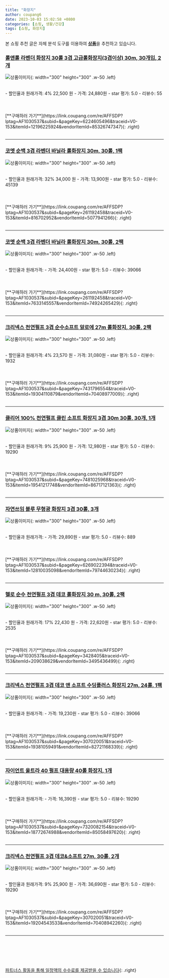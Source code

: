 ```yaml
---
title: "화장지"
author: coupang6
date: 2023-10-03 15:02:58 +0800
categories: [쇼핑, 생활/건강]
tags: [쇼핑, 화장지]
---
```


본 쇼핑 추천 글은 자체 분석 도구를 이용하여 [**상품**](https://link.coupang.com/a/bao1ui)을 추천하고 있습니다.

### [롤앤롤 라벤더 화장지 30롤 3겹 고급롤화장지(3겹이상) 30m, 30개입, 2개](https://link.coupang.com/re/AFFSDP?lptag=AF1030537&subid=&pageKey=6224605496&traceid=V0-153&itemId=12196225924&vendorItemId=85326747347)

![상품이미지](https://thumbnail10.coupangcdn.com/thumbnails/remote/230x230ex/image/vendor_inventory/44ed/d5f89068e3efe2aa8297321d07c31863f40f3ed39bed8cd1da57536f2da3.jpg){: width="300" height="300" .w-50 .left}


<br>
- 할인율과 원래가격: 4%  22,500   원
- 가격: 24,880원
- star 평가: 5.0
- 리뷰수: 55
<br>
<br>
<br>
<br>
[**구매하러 가기**](https://link.coupang.com/re/AFFSDP?lptag=AF1030537&subid=&pageKey=6224605496&traceid=V0-153&itemId=12196225924&vendorItemId=85326747347){: .right}
<br>
<br>

---

### [코멧 순백 3겹 라벤더 바닐라 롤화장지 30m, 30롤, 1팩](https://link.coupang.com/re/AFFSDP?lptag=AF1030537&subid=&pageKey=261192458&traceid=V0-153&itemId=816702952&vendorItemId=5077941266)

![상품이미지](https://thumbnail7.coupangcdn.com/thumbnails/remote/230x230ex/image/retail/images/9832046468730-bf03a689-14e9-44b1-a27c-eeb3368b3856.jpg){: width="300" height="300" .w-50 .left}


<br>
- 할인율과 원래가격: 32%  34,000   원
- 가격: 13,900원
- star 평가: 5.0
- 리뷰수: 45139
<br>
<br>
<br>
<br>
[**구매하러 가기**](https://link.coupang.com/re/AFFSDP?lptag=AF1030537&subid=&pageKey=261192458&traceid=V0-153&itemId=816702952&vendorItemId=5077941266){: .right}
<br>
<br>

---

### [코멧 순백 3겹 라벤더 바닐라 롤화장지 30m, 30롤, 2팩](https://link.coupang.com/re/AFFSDP?lptag=AF1030537&subid=&pageKey=261192458&traceid=V0-153&itemId=7633145557&vendorItemId=74924265429)

![상품이미지](https://thumbnail10.coupangcdn.com/thumbnails/remote/230x230ex/image/retail/images/1366291716050152-151d7855-a82e-41d6-aa7b-706e6c7cce1a.jpg){: width="300" height="300" .w-50 .left}


<br>
- 할인율과 원래가격: 
- 가격: 24,400원
- star 평가: 5.0
- 리뷰수: 39066
<br>
<br>
<br>
<br>
[**구매하러 가기**](https://link.coupang.com/re/AFFSDP?lptag=AF1030537&subid=&pageKey=261192458&traceid=V0-153&itemId=7633145557&vendorItemId=74924265429){: .right}
<br>
<br>

---

### [크리넥스 천연펄프 3겹 순수소프트 알로에 27m 롤화장지, 30롤, 2팩](https://link.coupang.com/re/AFFSDP?lptag=AF1030537&subid=&pageKey=7431796554&traceid=V0-153&itemId=19304110879&vendorItemId=70408977009)

![상품이미지](https://thumbnail8.coupangcdn.com/thumbnails/remote/230x230ex/image/retail/images/4608755145972336-2928f51b-8898-45ce-a5d5-8eb682fbfb87.png){: width="300" height="300" .w-50 .left}


<br>
- 할인율과 원래가격: 4%  23,570   원
- 가격: 31,080원
- star 평가: 5.0
- 리뷰수: 1932
<br>
<br>
<br>
<br>
[**구매하러 가기**](https://link.coupang.com/re/AFFSDP?lptag=AF1030537&subid=&pageKey=7431796554&traceid=V0-153&itemId=19304110879&vendorItemId=70408977009){: .right}
<br>
<br>

---

### [클리어 100% 천연펄프 클린 소프트 화장지 3겹 30m 30롤, 30개, 1개](https://link.coupang.com/re/AFFSDP?lptag=AF1030537&subid=&pageKey=7481025968&traceid=V0-153&itemId=19541217748&vendorItemId=86717121363)

![상품이미지](https://thumbnail8.coupangcdn.com/thumbnails/remote/230x230ex/image/vendor_inventory/8c44/a2085624bf369a46458be4ef92ad54f9050cf3657a6bb8f4c4cf27f3877f.jpg){: width="300" height="300" .w-50 .left}


<br>
- 할인율과 원래가격: 9%  25,900   원
- 가격: 12,980원
- star 평가: 5.0
- 리뷰수: 19290
<br>
<br>
<br>
<br>
[**구매하러 가기**](https://link.coupang.com/re/AFFSDP?lptag=AF1030537&subid=&pageKey=7481025968&traceid=V0-153&itemId=19541217748&vendorItemId=86717121363){: .right}
<br>
<br>

---

### [자연쓰임 블루 무형광 화장지 3겹 30롤, 3개](https://link.coupang.com/re/AFFSDP?lptag=AF1030537&subid=&pageKey=6269022394&traceid=V0-153&itemId=12810035098&vendorItemId=79744630234)

![상품이미지](https://thumbnail8.coupangcdn.com/thumbnails/remote/230x230ex/image/vendor_inventory/fdd2/2561c02809d79e8317954e028703f9a51fec46cbaa9399b8d663e1d30db4.jpg){: width="300" height="300" .w-50 .left}


<br>
- 할인율과 원래가격: 
- 가격: 29,890원
- star 평가: 5.0
- 리뷰수: 889
<br>
<br>
<br>
<br>
[**구매하러 가기**](https://link.coupang.com/re/AFFSDP?lptag=AF1030537&subid=&pageKey=6269022394&traceid=V0-153&itemId=12810035098&vendorItemId=79744630234){: .right}
<br>
<br>

---

### [헬로 순수 천연펄프 3겹 데코 롤화장지 30 m, 30롤, 2팩](https://link.coupang.com/re/AFFSDP?lptag=AF1030537&subid=&pageKey=3428405&traceid=V0-153&itemId=209038629&vendorItemId=3495436499)

![상품이미지](https://thumbnail9.coupangcdn.com/thumbnails/remote/230x230ex/image/retail/images/7802388240625099-40a6a92f-9715-4be0-885e-1af356741d76.jpg){: width="300" height="300" .w-50 .left}


<br>
- 할인율과 원래가격: 17%  22,430   원
- 가격: 22,620원
- star 평가: 5.0
- 리뷰수: 2535
<br>
<br>
<br>
<br>
[**구매하러 가기**](https://link.coupang.com/re/AFFSDP?lptag=AF1030537&subid=&pageKey=3428405&traceid=V0-153&itemId=209038629&vendorItemId=3495436499){: .right}
<br>
<br>

---

### [크리넥스 천연펄프 3겹 데코 앤 소프트 수딩플러스 화장지 27m, 24롤, 1팩](https://link.coupang.com/re/AFFSDP?lptag=AF1030537&subid=&pageKey=307020051&traceid=V0-153&itemId=19381059491&vendorItemId=82721168339)

![상품이미지](https://thumbnail9.coupangcdn.com/thumbnails/remote/230x230ex/image/retail/images/3307135565967460-85231c69-aeee-41a8-b4e7-61ff7c368f77.png){: width="300" height="300" .w-50 .left}


<br>
- 할인율과 원래가격: 
- 가격: 19,230원
- star 평가: 5.0
- 리뷰수: 39066
<br>
<br>
<br>
<br>
[**구매하러 가기**](https://link.coupang.com/re/AFFSDP?lptag=AF1030537&subid=&pageKey=307020051&traceid=V0-153&itemId=19381059491&vendorItemId=82721168339){: .right}
<br>
<br>

---

### [자이언트 울트라 40 펄프 대용량 40롤 화장지, 1개](https://link.coupang.com/re/AFFSDP?lptag=AF1030537&subid=&pageKey=7320082154&traceid=V0-153&itemId=18772674988&vendorItemId=85058497620)

![상품이미지](https://thumbnail7.coupangcdn.com/thumbnails/remote/230x230ex/image/vendor_inventory/07f9/6bf6159471a1b9c2258c20b0bfd29d3748f8206f32d933b8d33aa0bebf06.png){: width="300" height="300" .w-50 .left}


<br>
- 할인율과 원래가격: 
- 가격: 16,390원
- star 평가: 5.0
- 리뷰수: 19290
<br>
<br>
<br>
<br>
[**구매하러 가기**](https://link.coupang.com/re/AFFSDP?lptag=AF1030537&subid=&pageKey=7320082154&traceid=V0-153&itemId=18772674988&vendorItemId=85058497620){: .right}
<br>
<br>

---

### [크리넥스 천연펄프 3겹 데코&소프트 27m, 30롤, 2개](https://link.coupang.com/re/AFFSDP?lptag=AF1030537&subid=&pageKey=307020051&traceid=V0-153&itemId=19204543533&vendorItemId=70408942260)

![상품이미지](https://thumbnail6.coupangcdn.com/thumbnails/remote/230x230ex/image/retail/images/2620142009406271-5c2ff86e-ea0d-4c71-99ad-76803820b22c.jpg){: width="300" height="300" .w-50 .left}


<br>
- 할인율과 원래가격: 9%  25,900   원
- 가격: 36,690원
- star 평가: 5.0
- 리뷰수: 19290
<br>
<br>
<br>
<br>
[**구매하러 가기**](https://link.coupang.com/re/AFFSDP?lptag=AF1030537&subid=&pageKey=307020051&traceid=V0-153&itemId=19204543533&vendorItemId=70408942260){: .right}
<br>
<br>

---
<br><br><br><br><br> [파트너스 활동을 통해 일정액의 수수료를 제공받을 수 있습니다](https://link.coupang.com/a/bao1ui){: .right}